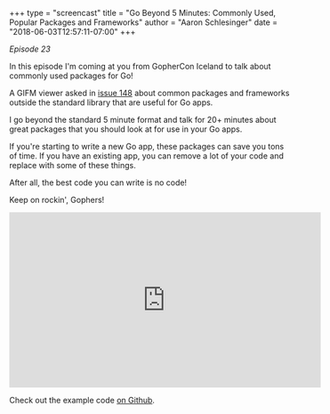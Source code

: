 +++
type = "screencast"
title = "Go Beyond 5 Minutes: Commonly Used, Popular Packages and Frameworks"
author = "Aaron Schlesinger"
date = "2018-06-03T12:57:11-07:00"
+++

_Episode 23_

In this episode I'm coming at you from GopherCon Iceland to talk about
commonly used packages for Go!

<!--more-->

A GIFM viewer asked in [issue 148](https://github.com/arschles/go-in-5-minutes/issues/148) about common packages and frameworks outside the standard library that are useful for Go apps.

I go beyond the standard 5 minute format and talk for 20+ minutes about
great packages that you should look at for use in your Go apps.

If you're starting to write a new Go app, these packages can save you tons
of time. If you have an existing app, you can remove a lot of your code
and replace with some of these things.

After all, the best code you can write is no code!

Keep on rockin', Gophers!

<iframe width="560" height="315" src="https://youtu.be/nO2JtrMvTQE" frameborder="0" allow="autoplay; encrypted-media" allowfullscreen></iframe>

Check out the example code [on Github](https://github.com/arschles/go-in-5-minutes/tree/master/episode23).

